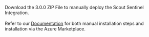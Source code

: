 Download the 3.0.0 ZIP File to manually deploy the Scout Sentinel Integration.
<br>
<br>
Refer to our [Documentation](https://github.com/team-cymru/scout-sentinel/blob/main/Documentation/Team%20Cymru%20Scout%20for%20Microsoft%20Sentinel%20Installation%2C%20Usage%20and%20Troubleshooting%20User%20Guide.pdf) for both manual installation steps and installation via the Azure Marketplace.
